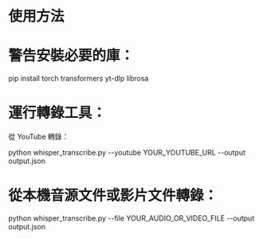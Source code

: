 # 使用方法
# 警告安裝必要的庫：

pip install torch transformers yt-dlp librosa

# 運行轉錄工具：
從 YouTube 轉錄：

python whisper_transcribe.py --youtube YOUR_YOUTUBE_URL --output output.json

# 從本機音源文件或影片文件轉錄：

python whisper_transcribe.py --file YOUR_AUDIO_OR_VIDEO_FILE --output output.json
